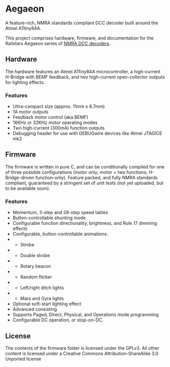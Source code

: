 Aegaeon
=======

A feature-rich, NMRA standards compliant DCC decoder built around the Atmel ATtiny84A.

This project comprises hardware, firmware, and documentation for the Railstars Aegaeon series of [NMRA DCC decoders](http://en.wikipedia.org/wiki/Digital_Command_Control).

Hardware
--------

The hardware features an Atmel ATtiny84A microcontroller, a high-current H-Bridge with BEMF feedback, and two high-current open-collector outputs for lighting effects.

### Features

* Ultra-compact size (approx. 11mm x 6.7mm)
* 1A motor outputs
* Feedback motor control (aka BEMF)
* 16KHz or 32KHz motor operating modes
* Two high-current (300mA) function outputs
* Debugging header for use with DEBUGwire devices like Atmel JTAGICE mk2


Firmware
--------

The firmware is written in pure C, and can be conditionally compiled for one of three possible configurations (motor only; motor + two functions; H-Bridge-driven function-only). Feature packed, and fully NMRA standards compliant, guaranteed by a stringent set of unit tests (not yet uploaded, but to be available soon).

### Features

* Momentum, 3-step and 28-step speed tables
* Button-controllable shunting mode
* Configurable function directionality, brightness, and Rule 17 dimming effects
* Configurable, button-controllable animations:
* * Strobe
* * Double strobe
* * Rotary beacon
* * Random flicker
* * Left/right ditch lights
* * Mars and Gyra lights
* Optional soft-start lighting effect
* Advanced consisting
* Supports Paged, Direct, Physical, and Operations mode programming
* Configurable DC operation, or stop-on-DC.


License
-------

The contents of the firmware folder is licensed under the GPLv3.
All other content is licensed under a Creative Commons Attribution-ShareAlike 3.0 Unported license
